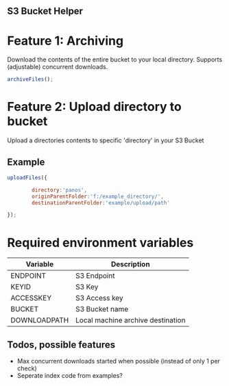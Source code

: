 ## S3 Bucket Helper

# Feature 1: Archiving
Download the contents of the entire bucket to your local directory. Supports (adjustable) concurrent downloads.

```js
archiveFiles();
```

# Feature 2: Upload directory to bucket
Upload a directories contents to specific 'directory' in your S3 Bucket

## Example
```js
uploadFiles({

        directory:'panos',
        originParentFolder:'f:/example_directory/',
        destinationParentFolder:'example/upload/path'

});
```

# Required environment variables

| Variable | Description
--- | ---
| ENDPOINT | S3 Endpoint
| KEYID | S3 Key
| ACCESSKEY | S3 Access key
| BUCKET | S3 Bucket name
| DOWNLOADPATH | Local machine archive destination


## Todos, possible features
* Max concurrent downloads started when possible (instead of only 1 per check)
* Seperate index code from examples?



